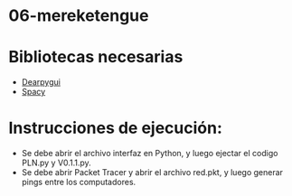 # 06-mereketengue

# Bibliotecas necesarias
- [Dearpygui](https://pypi.org/project/dearpygui/)
- [Spacy](https://spacy.io/usage)

# Instrucciones de ejecución:
- Se debe abrir el archivo interfaz en Python, y luego ejectar el codigo PLN.py y V0.1.1.py.
- Se debe abrir Packet Tracer y abrir el archivo red.pkt, y luego generar pings entre los computadores.
